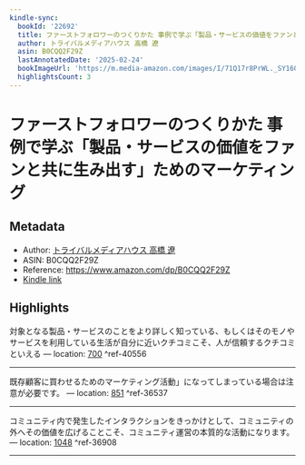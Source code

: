 ```yaml
---
kindle-sync:
  bookId: '22692'
  title: ファーストフォロワーのつくりかた 事例で学ぶ「製品・サービスの価値をファンと共に生み出す」ためのマーケティング
  author: トライバルメディアハウス 高橋 遼
  asin: B0CQQ2F29Z
  lastAnnotatedDate: '2025-02-24'
  bookImageUrl: 'https://m.media-amazon.com/images/I/71Q17r8PrWL._SY160.jpg'
  highlightsCount: 3
---
```

# ファーストフォロワーのつくりかた 事例で学ぶ「製品・サービスの価値をファンと共に生み出す」ためのマーケティング
## Metadata
* Author: [トライバルメディアハウス 高橋 遼](https://www.amazon.comundefined)
* ASIN: B0CQQ2F29Z
* Reference: https://www.amazon.com/dp/B0CQQ2F29Z
* [Kindle link](kindle://book?action=open&asin=B0CQQ2F29Z)

## Highlights
対象となる製品・サービスのことをより詳しく知っている、もしくはそのモノやサービスを利用している生活が自分に近いクチコミこそ、人が信頼するクチコミといえる — location: [700](kindle://book?action=open&asin=B0CQQ2F29Z&location=700) ^ref-40556

---
既存顧客に買わせるためのマーケティング活動」になってしまっている場合は注意が必要です。 — location: [851](kindle://book?action=open&asin=B0CQQ2F29Z&location=851) ^ref-36537

---
コミュニティ内で発生したインタラクションをきっかけとして、コミュニティの外へその価値を広げることこそ、コミュニティ運営の本質的な活動になります。 — location: [1048](kindle://book?action=open&asin=B0CQQ2F29Z&location=1048) ^ref-36908

---

